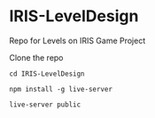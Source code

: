 # IRIS-LevelDesign
Repo for Levels on IRIS Game Project


Clone the repo

```
cd IRIS-LevelDesign
```

```
npm install -g live-server
```

```
live-server public
```
